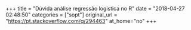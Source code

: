 +++
title = "Dúvida análise regressão logistica no R"
date = "2018-04-27 02:48:50"
categories = ["sopt"]
original_url = "https://pt.stackoverflow.com/q/294463"
at_home="no"
+++


